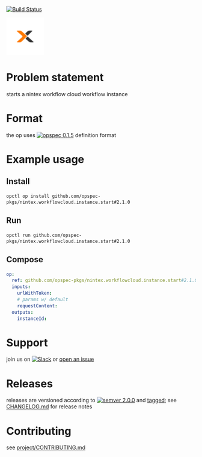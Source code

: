 [![Build Status](https://travis-ci.org/opspec-pkgs/nintex.workflowcloud.instance.start.svg?branch=master)](https://travis-ci.org/opspec-pkgs/nintex.workflowcloud.instance.start)

<img src="icon.svg" alt="icon" height="100px">

# Problem statement

starts a nintex workflow cloud workflow instance

# Format

the op uses [![opspec 0.1.5](https://img.shields.io/badge/opspec-0.1.5-brightgreen.svg?colorA=6b6b6b&colorB=fc16be)](https://opspec.io/0.1.5) definition format

# Example usage

## Install

```shell
opctl op install github.com/opspec-pkgs/nintex.workflowcloud.instance.start#2.1.0
```

## Run

```
opctl run github.com/opspec-pkgs/nintex.workflowcloud.instance.start#2.1.0
```

## Compose

```yaml
op:
  ref: github.com/opspec-pkgs/nintex.workflowcloud.instance.start#2.1.0
  inputs:
    urlWithToken:
    # params w/ default
    requestContent:
  outputs:
    instanceId:
```

# Support

join us on
[![Slack](https://opctl-slackin.herokuapp.com/badge.svg)](https://opctl-slackin.herokuapp.com/)
or
[open an issue](https://github.com/opspec-pkgs/nintex.workflowcloud.instance.start/issues)

# Releases

releases are versioned according to
[![semver 2.0.0](https://img.shields.io/badge/semver-2.0.0-brightgreen.svg)](http://semver.org/spec/v2.0.0.html)
and [tagged](https://git-scm.com/book/en/v2/Git-Basics-Tagging); see
[CHANGELOG.md](CHANGELOG.md) for release notes

# Contributing

see
[project/CONTRIBUTING.md](https://github.com/opspec-pkgs/project/blob/master/CONTRIBUTING.md)
